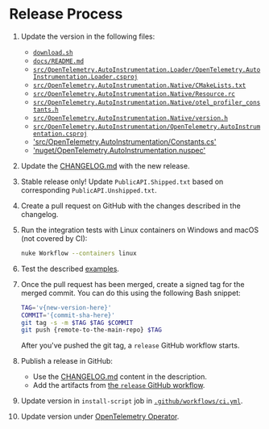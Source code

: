 # Release Process

1. Update the version in the following files:

   - [`download.sh`](../download.sh)
   - [`docs/README.md`](./README.md)
   - [`src/OpenTelemetry.AutoInstrumentation.Loader/OpenTelemetry.AutoInstrumentation.Loader.csproj`](../src/OpenTelemetry.AutoInstrumentation.Loader/OpenTelemetry.AutoInstrumentation.Loader.csproj)
   - [`src/OpenTelemetry.AutoInstrumentation.Native/CMakeLists.txt`](../src/OpenTelemetry.AutoInstrumentation.Native/CMakeLists.txt)
   - [`src/OpenTelemetry.AutoInstrumentation.Native/Resource.rc`](../src/OpenTelemetry.AutoInstrumentation.Native/Resource.rc)
   - [`src/OpenTelemetry.AutoInstrumentation.Native/otel_profiler_constants.h`](../src/OpenTelemetry.AutoInstrumentation.Native/otel_profiler_constants.h)
   - [`src/OpenTelemetry.AutoInstrumentation.Native/version.h`](../src/OpenTelemetry.AutoInstrumentation.Native/version.h)
   - [`src/OpenTelemetry.AutoInstrumentation/OpenTelemetry.AutoInstrumentation.csproj`](../src/OpenTelemetry.AutoInstrumentation/OpenTelemetry.AutoInstrumentation.csproj)
   - ['src/OpenTelemetry.AutoInstrumentation/Constants.cs'](../src/OpenTelemetry.AutoInstrumentation/Constants.cs)
   - ['nuget/OpenTelemetry.AutoInstrumentation.nuspec'](../nuget/OpenTelemetry.AutoInstrumentation.nuspec)

1. Update the [CHANGELOG.md](../CHANGELOG.md) with the new release.

1. Stable release only! Update `PublicAPI.Shipped.txt` based on corresponding `PublicAPI.Unshipped.txt`.

1. Create a pull request on GitHub with the changes described in the changelog.

1. Run the integration tests with Linux containers on Windows and macOS
   (not covered by CI):

   ```bash
   nuke Workflow --containers linux
   ```

1. Test the described [examples](../examples/README.md).

1. Once the pull request has been merged, create a signed tag for the merged commit.
   You can do this using the following Bash snippet:

   ```bash
   TAG='v{new-version-here}'
   COMMIT='{commit-sha-here}'
   git tag -s -m $TAG $TAG $COMMIT
   git push {remote-to-the-main-repo} $TAG
   ```

   After you've pushed the git tag, a `release` GitHub workflow starts.

1. Publish a release in GitHub:

   - Use the [CHANGELOG.md](../CHANGELOG.md) content in the description.
   - Add the artifacts from [the `release` GitHub workflow](https://github.com/open-telemetry/opentelemetry-dotnet-instrumentation/actions/workflows/release.yml).

1. Update version in `install-script` job in [`.github/workflows/ci.yml`](../.github/workflows/ci.yml).

1. Update version under [OpenTelemetry Operator](https://github.com/open-telemetry/opentelemetry-operator/blob/main/autoinstrumentation/dotnet/version.txt).
